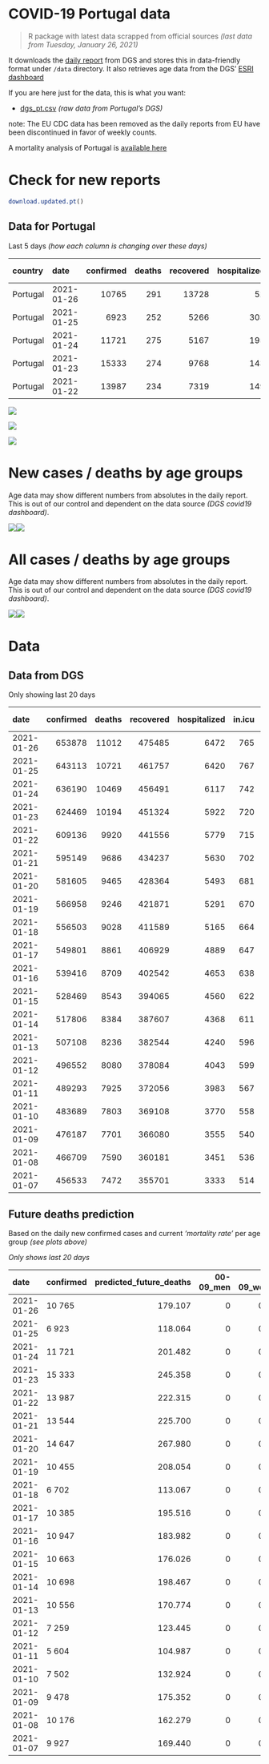 COVID-19 Portugal data
================

> R package with latest data scrapped from official sources *(last data
> from Tuesday, January 26, 2021)*

It downloads the [daily
report](https://covid19.min-saude.pt/relatorio-de-situacao/) from DGS
and stores this in data-friendly format under `/data` directory. It also
retrieves age data from the DGS’ [ESRI
dashboard](https://covid19.min-saude.pt/ponto-de-situacao-atual-em-portugal/)

If you are here just for the data, this is what you want:

  - [dgs\_pt.csv](raw/master/data/dgs_pt.csv) *(raw data from Portugal’s
    DGS)*

note: The EU CDC data has been removed as the daily reports from EU have
been discontinued in favor of weekly counts.

A mortality analysis of Portugal is [available
here](https://averissimo.github.io/covid19-analysis/mortality.html)

# Check for new reports

``` r
download.updated.pt()
```

## Data for Portugal

Last 5 days *(how each column is changing over these days)*

| country  | date       | confirmed | deaths | recovered | hospitalized | in.icu | confirmed\_m\_00-09 | confirmed\_w\_00-09 | confirmed\_m\_10-19 | confirmed\_w\_10-19 | confirmed\_m\_20-29 | confirmed\_w\_20-29 | confirmed\_m\_30-39 | confirmed\_w\_30-39 | confirmed\_m\_40-49 | confirmed\_w\_40-49 | confirmed\_m\_50-59 | confirmed\_w\_50-59 | confirmed\_m\_60-69 | confirmed\_w\_60-69 | confirmed\_m\_70-79 | confirmed\_w\_70-79 | confirmed\_m\_80+ | confirmed\_w\_80+ | death\_m\_00-09 | death\_w\_00-09 | death\_m\_10-19 | death\_w\_10-19 | death\_m\_20-29 | death\_w\_20-29 | death\_m\_30-39 | death\_w\_30-39 | death\_m\_40-49 | death\_w\_40-49 | death\_m\_50-59 | death\_w\_50-59 | death\_m\_60-69 | death\_w\_60-69 | death\_m\_70-79 | death\_w\_70-79 | death\_m\_80+ | death\_w\_80+ |
| :------- | :--------- | --------: | -----: | --------: | -----------: | -----: | ------------------: | ------------------: | ------------------: | ------------------: | ------------------: | ------------------: | ------------------: | ------------------: | ------------------: | ------------------: | ------------------: | ------------------: | ------------------: | ------------------: | ------------------: | ------------------: | ----------------: | ----------------: | --------------: | --------------: | --------------: | --------------: | --------------: | --------------: | --------------: | --------------: | --------------: | --------------: | --------------: | --------------: | --------------: | --------------: | --------------: | --------------: | ------------: | ------------: |
| Portugal | 2021-01-26 |     10765 |    291 |     13728 |           52 |    \-2 |                 327 |                 314 |                 485 |                 490 |                 623 |                 740 |                 680 |                 822 |                 862 |                1045 |                 779 |                 870 |                 559 |                 584 |                 383 |                 379 |               268 |               550 |               0 |               0 |               0 |               0 |               0 |               0 |               1 |               0 |               2 |               1 |               6 |               5 |              18 |               4 |              35 |              24 |            90 |           105 |
| Portugal | 2021-01-25 |      6923 |    252 |      5266 |          303 |     25 |                 249 |                 249 |                 343 |                 358 |                 410 |                 458 |                 428 |                 519 |                 522 |                 640 |                 453 |                 557 |                 355 |                 363 |                 240 |                 246 |               212 |               320 |               0 |               0 |               0 |               0 |               0 |               0 |               0 |               0 |               0 |               1 |               4 |               1 |              25 |               5 |              37 |              13 |            70 |            96 |
| Portugal | 2021-01-24 |     11721 |    275 |      5167 |          195 |     22 |                 409 |                 356 |                 603 |                 601 |                 676 |                 830 |                 740 |                 809 |                 906 |                1161 |                 779 |                 952 |                 575 |                 629 |                 332 |                 383 |               357 |               620 |               0 |               0 |               0 |               0 |               0 |               0 |               0 |               0 |               0 |               1 |               4 |               1 |              15 |               8 |              38 |              23 |            83 |           102 |
| Portugal | 2021-01-23 |     15333 |    274 |      9768 |          143 |      5 |                 460 |                 497 |                 835 |                 784 |                 909 |                1013 |                 947 |                1205 |                1213 |                1453 |                1027 |                1336 |                 760 |                 800 |                 465 |                 477 |               397 |               755 |               0 |               0 |               0 |               0 |               0 |               0 |               0 |               0 |               1 |               0 |               7 |               1 |              23 |               6 |              41 |              20 |            82 |            93 |
| Portugal | 2021-01-22 |     13987 |    234 |      7319 |          149 |     13 |                 472 |                 442 |                 783 |                 716 |                 851 |                 962 |                 896 |                1089 |                1075 |                1320 |                 947 |                1159 |                 622 |                 720 |                 404 |                 461 |               350 |               715 |               0 |               0 |               0 |               0 |               0 |               0 |               0 |               0 |               1 |               0 |               1 |               0 |              12 |               4 |              36 |              17 |            76 |            87 |

![](README_files/figure-gfm/totals-1.svg)<!-- -->

![](README_files/figure-gfm/differential-1.svg)<!-- -->

![](README_files/figure-gfm/differential_7days-1.svg)<!-- -->

# New cases / deaths by age groups

Age data may show different numbers from absolutes in the daily report.
This is out of our control and dependent on the data source *(DGS
covid19 dashboard)*.

![](README_files/figure-gfm/new_cases_deaths-1.svg)<!-- -->![](README_files/figure-gfm/new_cases_deaths-2.svg)<!-- -->

# All cases / deaths by age groups

Age data may show different numbers from absolutes in the daily report.
This is out of our control and dependent on the data source *(DGS
covid19 dashboard)*.

![](README_files/figure-gfm/total_cases_deaths-1.svg)<!-- -->![](README_files/figure-gfm/total_cases_deaths-2.svg)<!-- -->

# Data

## Data from DGS

Only showing last 20 days

| date       | confirmed | deaths | recovered | hospitalized | in.icu | confirmed\_m\_00-09 | confirmed\_w\_00-09 | confirmed\_m\_10-19 | confirmed\_w\_10-19 | confirmed\_m\_20-29 | confirmed\_w\_20-29 | confirmed\_m\_30-39 | confirmed\_w\_30-39 | confirmed\_m\_40-49 | confirmed\_w\_40-49 | confirmed\_m\_50-59 | confirmed\_w\_50-59 | confirmed\_m\_60-69 | confirmed\_w\_60-69 | confirmed\_m\_70-79 | confirmed\_w\_70-79 | confirmed\_m\_80+ | confirmed\_w\_80+ | death\_m\_00-09 | death\_w\_00-09 | death\_m\_10-19 | death\_w\_10-19 | death\_m\_20-29 | death\_w\_20-29 | death\_m\_30-39 | death\_w\_30-39 | death\_m\_40-49 | death\_w\_40-49 | death\_m\_50-59 | death\_w\_50-59 | death\_m\_60-69 | death\_w\_60-69 | death\_m\_70-79 | death\_w\_70-79 | death\_m\_80+ | death\_w\_80+ |
| :--------- | --------: | -----: | --------: | -----------: | -----: | ------------------: | ------------------: | ------------------: | ------------------: | ------------------: | ------------------: | ------------------: | ------------------: | ------------------: | ------------------: | ------------------: | ------------------: | ------------------: | ------------------: | ------------------: | ------------------: | ----------------: | ----------------: | --------------: | --------------: | --------------: | --------------: | --------------: | --------------: | --------------: | --------------: | --------------: | --------------: | --------------: | --------------: | --------------: | --------------: | --------------: | --------------: | ------------: | ------------: |
| 2021-01-26 |    653878 |  11012 |    475485 |         6472 |    765 |               18170 |               17500 |               30262 |               30661 |               44869 |               51392 |               43412 |               52250 |               47733 |               61225 |               42047 |               54134 |               31101 |               33496 |               19840 |               22299 |             17608 |             35679 |               0 |               1 |               1 |               1 |               5 |               3 |              13 |              12 |              61 |              32 |             205 |              81 |             668 |             261 |            1428 |             831 |          3360 |          4049 |
| 2021-01-25 |    643113 |  10721 |    461757 |         6420 |    767 |               17843 |               17186 |               29777 |               30171 |               44246 |               50652 |               42732 |               51428 |               46871 |               60180 |               41268 |               53264 |               30542 |               32912 |               19457 |               21920 |             17340 |             35129 |               0 |               1 |               1 |               1 |               5 |               3 |              12 |              12 |              59 |              31 |             199 |              76 |             650 |             257 |            1393 |             807 |          3270 |          3944 |
| 2021-01-24 |    636190 |  10469 |    456491 |         6117 |    742 |               17594 |               16937 |               29434 |               29813 |               43836 |               50194 |               42304 |               50909 |               46349 |               59540 |               40815 |               52707 |               30187 |               32549 |               19217 |               21674 |             17128 |             34809 |               0 |               1 |               1 |               1 |               5 |               3 |              12 |              12 |              59 |              30 |             195 |              75 |             625 |             252 |            1356 |             794 |          3200 |          3848 |
| 2021-01-23 |    624469 |  10194 |    451324 |         5922 |    720 |               17185 |               16581 |               28831 |               29212 |               43160 |               49364 |               41564 |               50100 |               45443 |               58379 |               40036 |               51755 |               29612 |               31920 |               18885 |               21291 |             16771 |             34189 |               0 |               1 |               1 |               1 |               5 |               3 |              12 |              12 |              59 |              29 |             191 |              74 |             610 |             244 |            1318 |             771 |          3117 |          3746 |
| 2021-01-22 |    609136 |   9920 |    441556 |         5779 |    715 |               16725 |               16084 |               27996 |               28428 |               42251 |               48351 |               40617 |               48895 |               44230 |               56926 |               39009 |               50419 |               28852 |               31120 |               18420 |               20814 |             16374 |             33434 |               0 |               1 |               1 |               1 |               5 |               3 |              12 |              12 |              58 |              29 |             184 |              73 |             587 |             238 |            1277 |             751 |          3035 |          3653 |
| 2021-01-21 |    595149 |   9686 |    434237 |         5630 |    702 |               16253 |               15642 |               27213 |               27712 |               41400 |               47389 |               39721 |               47806 |               43155 |               55606 |               38062 |               49260 |               28230 |               30400 |               18016 |               20353 |             16024 |             32719 |               0 |               1 |               1 |               1 |               5 |               3 |              12 |              12 |              57 |              29 |             183 |              73 |             575 |             234 |            1241 |             734 |          2959 |          3566 |
| 2021-01-20 |    581605 |   9465 |    428364 |         5493 |    681 |               15808 |               15213 |               26457 |               27009 |               40617 |               46504 |               38886 |               46790 |               42116 |               54253 |               37151 |               48117 |               27592 |               29696 |               17613 |               19930 |             15622 |             32048 |               0 |               1 |               1 |               1 |               5 |               3 |              12 |              11 |              56 |              29 |             176 |              72 |             561 |             229 |            1213 |             715 |          2900 |          3480 |
| 2021-01-19 |    566958 |   9246 |    421871 |         5291 |    670 |               15385 |               14819 |               25716 |               26302 |               39770 |               45542 |               37960 |               45585 |               40996 |               52820 |               36193 |               46914 |               26907 |               28953 |               17149 |               19404 |             15150 |             31211 |               0 |               1 |               1 |               1 |               4 |               3 |              11 |              11 |              54 |              28 |             172 |              71 |             548 |             225 |            1191 |             692 |          2826 |          3407 |
| 2021-01-18 |    556503 |   9028 |    411589 |         5165 |    664 |               15132 |               14541 |               25258 |               25868 |               39168 |               44845 |               37323 |               44765 |               40187 |               51822 |               35507 |               46013 |               26344 |               28410 |               16800 |               19052 |             14826 |             30463 |               0 |               1 |               1 |               1 |               4 |               3 |               9 |              11 |              54 |              28 |             168 |              68 |             537 |             220 |            1159 |             682 |          2764 |          3318 |
| 2021-01-17 |    549801 |   8861 |    406929 |         4889 |    647 |               14909 |               14318 |               24887 |               25534 |               38737 |               44378 |               36904 |               44231 |               39693 |               51206 |               35806 |               45499 |               26002 |               28072 |               16579 |               18838 |             14640 |             30109 |               0 |               1 |               1 |               1 |               3 |               3 |               9 |               9 |              54 |              27 |             167 |              66 |             530 |             215 |            1142 |             677 |          2702 |          3254 |
| 2021-01-16 |    539416 |   8709 |    402542 |         4653 |    638 |               14546 |               13994 |               24342 |               24994 |               38146 |               43649 |               36284 |               43486 |               38925 |               50221 |               34496 |               44686 |               25519 |               27481 |               16252 |               18511 |             14349 |             29407 |               0 |               1 |               1 |               1 |               3 |               3 |               9 |               8 |              54 |              27 |             165 |              65 |             524 |             212 |            1116 |             664 |          2654 |          3202 |
| 2021-01-15 |    528469 |   8543 |    394065 |         4560 |    622 |               14197 |               13662 |               23749 |               24359 |               37445 |               42867 |               35633 |               42656 |               38109 |               49193 |               33768 |               43779 |               25013 |               26959 |               15889 |               18129 |             14050 |             28838 |               0 |               1 |               1 |               1 |               3 |               3 |               9 |               7 |              53 |              27 |             160 |              65 |             211 |             209 |            1096 |             649 |          2602 |          3146 |
| 2021-01-14 |    517806 |   8384 |    387607 |         4368 |    611 |               13843 |               13321 |               23240 |               23790 |               36694 |               42134 |               34952 |               41868 |               37333 |               48183 |               33046 |               42892 |               24526 |               26465 |               15540 |               17753 |             13774 |             28283 |               0 |               1 |               1 |               1 |               3 |               3 |               9 |               7 |              52 |              27 |             157 |              65 |             504 |             203 |            1074 |             638 |          2560 |          3079 |
| 2021-01-13 |    507108 |   8236 |    382544 |         4240 |    596 |               13524 |               12998 |               22723 |               23308 |               36004 |               41364 |               34299 |               41072 |               36554 |               47163 |               32376 |               41999 |               23978 |               25933 |               15208 |               17353 |             13428 |             27657 |               0 |               1 |               1 |               1 |               3 |               3 |               9 |               7 |              49 |              26 |             155 |              64 |             490 |             197 |            1060 |             618 |          2522 |          3030 |
| 2021-01-12 |    496552 |   8080 |    378084 |         4043 |    599 |               13225 |               12699 |               22215 |               22816 |               35334 |               40545 |               33562 |               40252 |               35833 |               46145 |               31709 |               41096 |               23419 |               25372 |               14899 |               16989 |             13169 |             27106 |               0 |               1 |               1 |               1 |               3 |               3 |               8 |               7 |              47 |              26 |             151 |              63 |             480 |             195 |            1048 |             609 |          2465 |          2972 |
| 2021-01-11 |    489293 |   7925 |    372056 |         3983 |    567 |               13047 |               12551 |               21875 |               22477 |               34851 |               39947 |               33094 |               39700 |               35330 |               45504 |               31217 |               40522 |               23007 |               24937 |               14644 |               16701 |             12974 |             26751 |               0 |               1 |               1 |               1 |               3 |               3 |               8 |               7 |              46 |              26 |             147 |              63 |             469 |             189 |            1035 |             597 |          2422 |          2907 |
| 2021-01-10 |    483689 |   7803 |    369108 |         3770 |    558 |               12880 |               12414 |               21620 |               22205 |               34458 |               39500 |               32757 |               39266 |               34935 |               45014 |               30872 |               40073 |               22735 |               24621 |               14479 |               16506 |             12802 |             26387 |               0 |               1 |               1 |               1 |               3 |               3 |               8 |               7 |              45 |              26 |             145 |              63 |             459 |             185 |            1018 |             583 |          2392 |          2863 |
| 2021-01-09 |    476187 |   7701 |    366080 |         3555 |    540 |               12647 |               12217 |               21262 |               21849 |               33921 |               38926 |               32264 |               38695 |               34407 |               44397 |               30384 |               39470 |               22375 |               24202 |               14251 |               16237 |             12611 |             25908 |               0 |               1 |               1 |               1 |               3 |               3 |               8 |               7 |              44 |              26 |             144 |              61 |             455 |             183 |            1001 |             577 |          2358 |          2828 |
| 2021-01-08 |    466709 |   7590 |    360181 |         3451 |    536 |               12415 |               11994 |               20815 |               21370 |               33240 |               38182 |               31634 |               37996 |               33764 |               43539 |               29790 |               38746 |               21907 |               23678 |               13945 |               15886 |             12330 |             25320 |               0 |               1 |               1 |               1 |               3 |               3 |               8 |               7 |              44 |              24 |             143 |              60 |             447 |             179 |             982 |             569 |          2328 |          2790 |
| 2021-01-07 |    456533 |   7472 |    355701 |         3333 |    514 |               12156 |               11738 |               20316 |               20856 |               32460 |               37329 |               30926 |               37213 |               33050 |               42658 |               29139 |               37923 |               21406 |               23143 |               13666 |               15529 |             12089 |             24777 |               0 |               1 |               1 |               1 |               3 |               3 |               8 |               7 |              41 |              22 |             141 |              58 |             441 |             179 |             963 |             563 |          2294 |          2746 |

## Future deaths prediction

Based on the daily new confirmed cases and current *‘mortality rate’*
per age group *(see plots above)*

*Only shows last 20 days*

| date       | confirmed | predicted\_future\_deaths | 00-09\_men | 00-09\_women | 10-19\_men | 10-19\_women | 20-29\_men | 20-29\_women | 30-39\_men | 30-39\_women | 40-49\_men | 40-49\_women | 50-59\_men | 50-59\_women | 60-69\_men | 60-69\_women | 70-79\_men | 70-79\_women | 80+\_men | 80+\_women |
| :--------- | :-------- | ------------------------: | ---------: | -----------: | ---------: | -----------: | ---------: | -----------: | ---------: | -----------: | ---------: | -----------: | ---------: | -----------: | ---------: | -----------: | ---------: | -----------: | -------: | ---------: |
| 2021-01-26 | 10 765    |                   179.107 |          0 |        0.018 |      0.016 |        0.016 |      0.069 |        0.043 |      0.204 |        0.189 |      1.102 |        0.546 |      3.798 |        1.302 |     12.006 |        4.551 |     27.567 |       14.124 |   51.140 |     62.416 |
| 2021-01-25 | 6 923     |                   118.064 |          0 |        0.014 |      0.011 |        0.012 |      0.046 |        0.027 |      0.128 |        0.119 |      0.667 |        0.335 |      2.209 |        0.833 |      7.625 |        2.828 |     17.274 |        9.167 |   40.454 |     36.315 |
| 2021-01-24 | 11 721    |                   201.482 |          0 |        0.020 |      0.020 |        0.020 |      0.075 |        0.048 |      0.222 |        0.186 |      1.158 |        0.607 |      3.798 |        1.424 |     12.350 |        4.901 |     23.896 |       14.273 |   68.124 |     70.360 |
| 2021-01-23 | 15 333    |                   245.358 |          0 |        0.028 |      0.028 |        0.026 |      0.101 |        0.059 |      0.284 |        0.277 |      1.550 |        0.759 |      5.007 |        1.999 |     16.324 |        6.234 |     33.469 |       17.776 |   75.756 |     85.681 |
| 2021-01-22 | 13 987    |                   222.315 |          0 |        0.025 |      0.026 |        0.023 |      0.095 |        0.056 |      0.268 |        0.250 |      1.374 |        0.690 |      4.617 |        1.734 |     13.360 |        5.610 |     29.078 |       17.180 |   66.788 |     81.141 |
| 2021-01-21 | 13 544    |                   225.700 |          0 |        0.025 |      0.025 |        0.023 |      0.087 |        0.052 |      0.250 |        0.233 |      1.328 |        0.707 |      4.442 |        1.710 |     13.703 |        5.486 |     29.006 |       15.764 |   76.711 |     76.148 |
| 2021-01-20 | 14 647    |                   267.980 |          0 |        0.023 |      0.024 |        0.023 |      0.094 |        0.056 |      0.277 |        0.277 |      1.431 |        0.749 |      4.671 |        1.800 |     14.713 |        5.789 |     33.397 |       19.602 |   90.068 |     94.986 |
| 2021-01-19 | 10 455    |                   208.054 |          0 |        0.016 |      0.015 |        0.014 |      0.067 |        0.041 |      0.191 |        0.188 |      1.034 |        0.522 |      3.345 |        1.348 |     12.092 |        4.231 |     25.120 |       13.118 |   61.826 |     84.886 |
| 2021-01-18 | 6 702     |                   113.067 |          0 |        0.013 |      0.012 |        0.011 |      0.048 |        0.027 |      0.125 |        0.123 |      0.631 |        0.322 |      1.458 |        0.769 |      7.346 |        2.634 |     15.907 |        7.975 |   35.493 |     40.173 |
| 2021-01-17 | 10 385    |                   195.516 |          0 |        0.019 |      0.018 |        0.018 |      0.066 |        0.043 |      0.186 |        0.171 |      0.981 |        0.515 |      6.387 |        1.216 |     10.374 |        4.605 |     23.536 |       12.186 |   55.529 |     79.666 |
| 2021-01-16 | 10 947    |                   183.982 |          0 |        0.019 |      0.020 |        0.021 |      0.078 |        0.046 |      0.195 |        0.191 |      1.043 |        0.537 |      3.549 |        1.357 |     10.868 |        4.067 |     26.127 |       14.236 |   57.056 |     64.572 |
| 2021-01-15 | 10 663    |                   176.026 |          0 |        0.019 |      0.017 |        0.019 |      0.084 |        0.043 |      0.204 |        0.181 |      0.992 |        0.528 |      3.520 |        1.327 |     10.460 |        3.849 |     25.120 |       14.012 |   52.667 |     62.984 |
| 2021-01-14 | 10 698    |                   198.467 |          0 |        0.018 |      0.017 |        0.016 |      0.077 |        0.045 |      0.196 |        0.183 |      0.996 |        0.533 |      3.267 |        1.336 |     11.770 |        4.145 |     23.896 |       14.906 |   66.025 |     71.041 |
| 2021-01-13 | 10 556    |                   170.774 |          0 |        0.017 |      0.017 |        0.016 |      0.075 |        0.048 |      0.221 |        0.188 |      0.921 |        0.532 |      3.252 |        1.351 |     12.006 |        4.371 |     22.241 |       13.565 |   49.423 |     62.530 |
| 2021-01-12 | 7 259     |                   123.445 |          0 |        0.008 |      0.011 |        0.011 |      0.054 |        0.035 |      0.140 |        0.127 |      0.643 |        0.335 |      2.399 |        0.859 |      8.849 |        3.390 |     18.354 |       10.733 |   37.210 |     40.287 |
| 2021-01-11 | 5 604     |                   104.987 |          0 |        0.008 |      0.008 |        0.009 |      0.044 |        0.026 |      0.101 |        0.100 |      0.505 |        0.256 |      1.682 |        0.672 |      5.842 |        2.462 |     11.876 |        7.267 |   32.821 |     41.308 |
| 2021-01-10 | 7 502     |                   132.924 |          0 |        0.011 |      0.012 |        0.012 |      0.060 |        0.034 |      0.148 |        0.131 |      0.675 |        0.322 |      2.379 |        0.902 |      7.732 |        3.265 |     16.410 |       10.025 |   36.447 |     54.359 |
| 2021-01-09 | 9 478     |                   175.352 |          0 |        0.013 |      0.015 |        0.016 |      0.076 |        0.043 |      0.189 |        0.161 |      0.822 |        0.448 |      2.896 |        1.083 |     10.052 |        4.083 |     22.025 |       13.080 |   53.621 |     66.729 |
| 2021-01-08 | 10 176    |                   162.279 |          0 |        0.015 |      0.016 |        0.017 |      0.087 |        0.050 |      0.212 |        0.180 |      0.912 |        0.460 |      3.174 |        1.231 |     10.761 |        4.169 |     20.081 |       13.304 |   45.988 |     61.622 |
| 2021-01-07 | 9 927     |                   169.440 |          0 |        0.013 |      0.016 |        0.016 |      0.079 |        0.048 |      0.196 |        0.184 |      0.892 |        0.481 |      2.998 |        1.222 |      9.773 |        3.919 |     18.786 |       13.490 |   54.003 |     63.324 |
